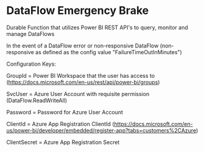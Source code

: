 # DataFlow Emergency Brake
Durable Function that utilizes Power BI REST API's to query, monitor and manage DataFlows

In the event of a DataFlow error or non-responsive DataFlow (non-responsive as defined as the config value "FailureTimeOutInMinutes")

Configuration Keys:

GroupId = Power BI Workspace that the user has access to (https://docs.microsoft.com/en-us/rest/api/power-bi/groups)

SvcUser = Azure User Account with requisite permission (DataFlow.ReadWriteAll)

Password = Password for Azure User Account

ClientId = Azure App Registration ClientId  (https://docs.microsoft.com/en-us/power-bi/developer/embedded/register-app?tabs=customers%2CAzure)

ClientSecret = Azure App Registration Secret
